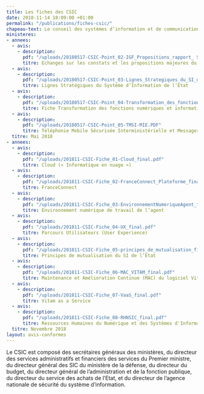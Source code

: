 ```yaml
---
title: Les fiches des CSIC
date: 2018-11-14 18:09:00 +01:00
permalink: "/publications/fiches-csic/"
chapeau-text: Le conseil des systèmes d’information et de communication (CSIC) constitue l’instance de gouvernance stratégique du SI de l’Etat. Il est présidé par le directeur interministériel du numérique et des systèmes d’information et de communication de l’Etat (DINSIC). Le CSIC est consulté sur la définition et la mise en œuvre du cadre stratégique commun du système d’information de l’Etat. Le DINSIC soumet au conseil, au travers des fiches CSIC, les évolutions des documents de référence ou les nouveaux cadres ou normes techniques et dresse le bilan des contrats de progrès.
ministeres:
- annees:
  - avis:
    - description: 
      pdf: "/uploads/20180517-CSIC-Point_02-IGF_Propositions_rapport_ SI.PDF"
      titre: Echanges sur les constats et les propositions majeures du rapport IGF « Les systèmes d’information de l’Etat et leur transformation »
  - avis:
    - description: 
      pdf: "/uploads/20180517-CSIC-Point_03-Lignes_Strategiques_du_SI_de_l_Etat.pdf"
      titre: Lignes Stratégiques du Système d’Information de l’Etat
  - avis:
    - description: 
      pdf: "/uploads/20180517-CSIC-Point_04-Transformation_des_fonctions_numeriques.pdf"
      titre: Fiche Transformation des fonctions numériques et informatiques dans l’Etat
  - avis:
    - description: 
      pdf: "/uploads/20180517-CSIC-Point_05-TMSI-MIE.PDF"
      titre: Téléphonie Mobile Sécurisée Interministérielle et Messagerie Instantanée de l’Etat
  titre: Mai 2018
- annees:
  - avis:
    - description: 
      pdf: "/uploads/201811-CSIC-Fiche_01-Cloud_final.pdf"
      titre: Cloud (« Informatique en nuage »)
  - avis:
    - description: 
      pdf: "/uploads/201811-CSIC-Fiche_02-FranceConnect_Plateforme_final.pdf"
      titre: FranceConnect
  - avis:
    - description: 
      pdf: "/uploads/201811-CSIC-Fiche_03-EnvironnementNumeriqueAgent_final.pdf"
      titre: Environnement numérique de travail de l’agent
  - avis:
    - description: 
      pdf: "/uploads/201811-CSIC-Fiche_04-UX_final.pdf"
      titre: Parcours Utilisateurs (User Experience)
  - avis:
    - description: 
      pdf: "/uploads/201811-CSIC-Fiche_05-principes_de_mutualisation_final.pdf"
      titre: Principes de mutualisation du SI de l’Etat
  - avis:
    - description: 
      pdf: "/uploads/201811-CSIC-Fiche_06-MAC_VITAM_final.pdf"
      titre: Maintenance et Amélioration Continue (MAC) du logiciel Vitam
  - avis:
    - description: 
      pdf: "/uploads/201811-CSIC-Fiche_07-VaaS_final.pdf"
      titre: Vitam as a Service
  - avis:
    - description: 
      pdf: "/uploads/201811-CSIC-Fiche_08-RHNSIC_final.pdf"
      titre: Ressources Humaines du Numérique et des Systèmes d'Information et de Communication de l'Etat
  titre: Novembre 2018
layout: avis-conformes
---
```


Le CSIC est composé des secrétaires généraux des ministères, du directeur des services administratifs et financiers des services du Premier ministre, du directeur général des SIC du ministère de la défense, du directeur du budget, du directeur général de l’administration et de la fonction publique, du directeur du service des achats de l’Etat, et du directeur de l’agence nationale de sécurité du système d’information.
